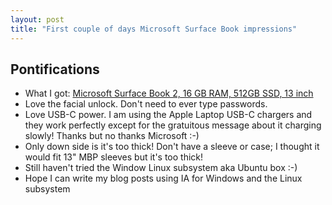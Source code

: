 ```yaml
---
layout: post
title: "First couple of days Microsoft Surface Book impressions"
---
```


## Pontifications

* What I got: [Microsoft Surface Book 2, 16 GB RAM, 512GB SSD, 13 inch](http://rolandtanglao.com/2018/02/13/p1-switching-to-a-microsoft-surface-book2-for-mozilla-work/)
* Love the facial unlock. Don't need to ever type passwords.
* Love USB-C power. I am using the Apple Laptop USB-C chargers and they work perfectly except for the gratuitous message about it charging slowly! Thanks but no thanks Microsoft :-)
* Only down side is it's too thick! Don't have a sleeve or case; I thought it would fit 13" MBP sleeves but it's too thick! 
* Still haven't tried the Window Linux subsystem aka Ubuntu box :-)
* Hope I can write my blog posts using IA for Windows and the Linux subsystem